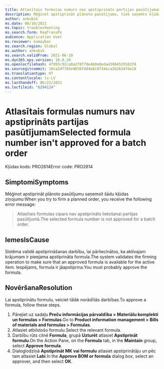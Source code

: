 ```yaml
---
title: Atlasītais formulas numurs nav apstiprināts partijas pasūtījumam
description: Mēģinot apstiprināt plānoto pasūtījumu, tiek saņemts kļūdas ziņojums, kurā norādīts, ka atlasītais formulas numurs nav apstiprināts partijas pasūtījumam.
author: ankubik
ms.date: 06/10/2021
ms.topic: troubleshooting
ms.search.form: ReqTransPo
audience: Application User
ms.reviewer: kamaybac
ms.search.region: Global
ms.author: ankubik
ms.search.validFrom: 2021-06-10
ms.dyn365.ops.version: 10.0.20
ms.openlocfilehash: 4f993c92ca0a2f8f79e4b0e0eda43904529163f8
ms.sourcegitcommit: 18ca2df785e9656fdd4e8c0734eca2b2624fda10
ms.translationtype: HT
ms.contentlocale: lv-LV
ms.lasthandoff: 06/22/2021
ms.locfileid: "6294124"
---
```

# <a name="selected-formula-number-isnt-approved-for-a-batch-order"></a><span data-ttu-id="70ee5-103">Atlasītais formulas numurs nav apstiprināts partijas pasūtījumam</span><span class="sxs-lookup"><span data-stu-id="70ee5-103">Selected formula number isn't approved for a batch order</span></span>

<span data-ttu-id="70ee5-104">Kļūdas kods: PRO2614</span><span class="sxs-lookup"><span data-stu-id="70ee5-104">Error code: PRO2614</span></span>

## <a name="symptoms"></a><span data-ttu-id="70ee5-105">Simptomi</span><span class="sxs-lookup"><span data-stu-id="70ee5-105">Symptoms</span></span>

<span data-ttu-id="70ee5-106">Mēģinot apstiprināt plānoto pasūtījumu saņemsit šādu kļūdas ziņojumu:</span><span class="sxs-lookup"><span data-stu-id="70ee5-106">When you try to firm a planned order, you receive the following error message:</span></span>

> <span data-ttu-id="70ee5-107">Atlasītais formulas cipars nav apstiprināts lietošanai partijas pasūtījumā.</span><span class="sxs-lookup"><span data-stu-id="70ee5-107">The selected formula number is not approved for a batch order.</span></span>

## <a name="cause"></a><span data-ttu-id="70ee5-108">Iemesls</span><span class="sxs-lookup"><span data-stu-id="70ee5-108">Cause</span></span>

<span data-ttu-id="70ee5-109">Sistēma validē apstiprināšanas darbību, lai pārliecinātos, ka aktīvajam krājumam ir pieejama apstiprināta formula.</span><span class="sxs-lookup"><span data-stu-id="70ee5-109">The system validates the firming operation to make sure that an approved formula is available for the active item.</span></span> <span data-ttu-id="70ee5-110">Iespējams, formula ir jāapstiprina.</span><span class="sxs-lookup"><span data-stu-id="70ee5-110">You must probably approve the formula.</span></span>

## <a name="resolution"></a><span data-ttu-id="70ee5-111">Novēršana</span><span class="sxs-lookup"><span data-stu-id="70ee5-111">Resolution</span></span>

<span data-ttu-id="70ee5-112">Lai apstiprinātu formulu, veiciet tālāk norādītās darbības.</span><span class="sxs-lookup"><span data-stu-id="70ee5-112">To approve a formula, follow these steps.</span></span>

1. <span data-ttu-id="70ee5-113">Pārejiet uz sadaļu **Preču informācijas pārvaldība \> Materiālu komplekti un formulas \> Formulas**.</span><span class="sxs-lookup"><span data-stu-id="70ee5-113">Go to **Product information management \> Bills of materials and formulas \> Formulas**.</span></span>
1. <span data-ttu-id="70ee5-114">Atlasiet atbilstošo formulu.</span><span class="sxs-lookup"><span data-stu-id="70ee5-114">Select the relevant formula.</span></span>
1. <span data-ttu-id="70ee5-115">Darbību rūts cilnē **Formula**, grupā **Uzturēt** atlasiet **Apstiprināt formulu**.</span><span class="sxs-lookup"><span data-stu-id="70ee5-115">On the Action Pane, on the **Formula** tab, in the **Maintain** group, select **Approve formula**.</span></span>
1. <span data-ttu-id="70ee5-116">Dialoglodziņā **Apstiprināt MK vai formulu** atlasiet apstiprinātāju un pēc tam atlasiet **Labi**.</span><span class="sxs-lookup"><span data-stu-id="70ee5-116">In the **Approve BOM or formula** dialog box, select an approver, and then select **OK**.</span></span>
